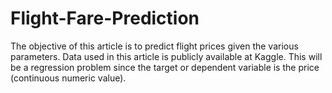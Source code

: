 # Flight-Fare-Prediction
The objective of this article is to predict flight prices given the various parameters. Data used in this article is publicly available at Kaggle. This will be a regression problem since the target or dependent variable is the price (continuous numeric value).
